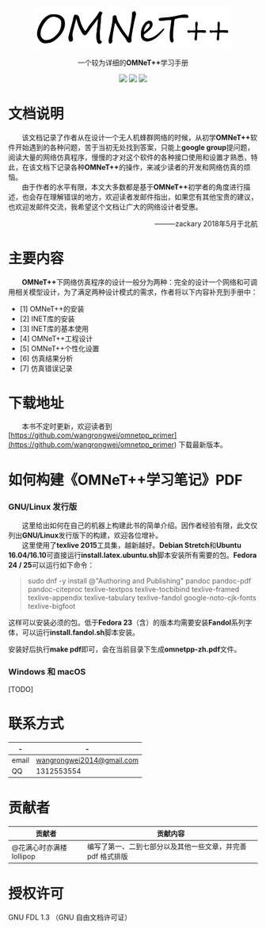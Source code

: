 <p align="center">
  <a href="https://reach.tech/router/">
    <img alt="Reach Router" src="./img/logo-horizontal.png" width="400">
  </a>
</p>

<p align="center">
  一个较为详细的<b>OMNeT++</b>学习手册
</p>

<p align="center">
  <a href="https://github.com/wangrongwei/OMNeTpp_Manual/stargazers"><img src="https://img.shields.io/github/stars/wangrongwei/OMNeTpp_Manual.svg?style=flat&label=Star"></a>
  <a href="https://github.com/wangrongwei/OMNeTpp_Manual/fork"><img src="https://img.shields.io/github/forks/wangrongwei/OMNeTpp_Manual.svg?style=flat&label=Fork"></a>
  <a href="https://github.com/wangrongwei/OMNeTpp_Manual/watchers"><img src="https://img.shields.io/github/watchers/wangrongwei/OMNeTpp_Manual.svg?style=flat&label=Watch"></a>

</p>

# 文档说明

&#160; &#160; &#160; &#160;该文档记录了作者从在设计一个无人机蜂群网络的时候，从初学<b>OMNeT++</b>软件开始遇到的各种问题，苦于当初无处找到答案，只能上**google group**提问题，阅读大量的网络仿真程序，慢慢的才对这个软件的各种接口使用和设置才熟悉，特此，在该文档下记录各种<b>OMNeT++</b>的操作，来减少读者的开发和网络仿真的烦恼。</br>
&#160; &#160; &#160; &#160;由于作者的水平有限，本文大多数都是基于<b>OMNeT++</b>初学者的角度进行描述，也会存在理解错误的地方，欢迎读者发邮件指出，如果您有其他宝贵的建议，也欢迎发邮件交流，我希望这个文档让广大的网络设计者受惠。</br>
<div align="right">
———zackary 2018年5月于北航
</div>

# 主要内容
&#160; &#160; &#160; &#160;<b>OMNeT++</b>下网络仿真程序的设计一般分为两种：完全的设计一个网络和可调用相关模型设计，为了满足两种设计模式的需求，作者将以下内容补充到手册中：
- [1] OMNeT++的安装
- [2] INET库的安装
- [3] INET库的基本使用
- [4] OMNeT++工程设计
- [5] OMNeT++个性化设置
- [6] 仿真结果分析
- [7] 仿真错误记录



# 下载地址

&#160; &#160; &#160; &#160;本书不定时更新，欢迎读者到
[https://github.com/wangrongwei/omnetpp_primer](<https://github.com/wangrongwei/omnetpp_primer>)
下载最新版本。</br>

# 如何构建《OMNeT++学习笔记》PDF

### GNU/Linux 发行版
&#160; &#160; &#160; &#160;这里给出如何在自己的机器上构建此书的简单介绍。因作者经验有限，此文仅列出**GNU/Linux**发行版下的构建，欢迎各位增补。</br>
&#160; &#160; &#160; &#160;这里使用了**texlive 2015**工具集，越新越好。**Debian Stretch**和**Ubuntu 16.04/16.10**可直接运行**install.latex.ubuntu.sh**脚本安装所有需要的包。**Fedora 24 / 25**可以运行如下命令：</br>
>sudo dnf -y install @"Authoring and Publishing" pandoc pandoc-pdf pandoc-citeproc texlive-textpos texlive-tocbibind texlive-framed  texlive-appendix texlive-tabulary texlive-fandol google-noto-cjk-fonts texlive-bigfoot

这样可以安装必须的包。低于**Fedora 23**（含）的版本均需要安装**Fandol**系列字体，可以运行**install.fandol.sh**脚本安装。

安装好后执行**make pdf**即可，会在当前目录下生成**omnetpp-zh.pdf**文件。

### Windows 和 macOS

[TODO]




# 联系方式
| - | - |
| ----- | ------------------------- |
| email | wangrongwei2014@gmail.com |
| QQ | 1312553554 |


# 贡献者

| 贡献者 | 贡献内容 |
| ------ | -------- |
| @花满心时亦满楼lollipop | 编写了第一、二到七部分以及其他一些文章，并完善 pdf 格式排版|



# 授权许可
GNU FDL 1.3 （GNU 自由文档许可证）
